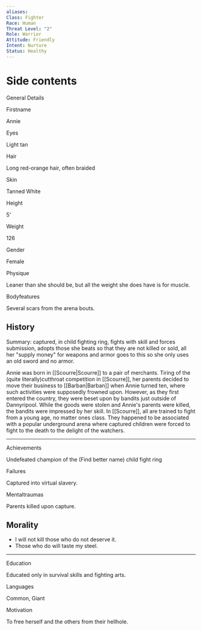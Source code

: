 ```yaml
---
aliases: 
Class: Fighter
Race: Human
Threat Level: "2"
Role: Warrior
Attitude: Friendly
Intent: Nurture
Status: Healthy
---
```


# Side contents
General Details

Firstname

Annie

Eyes

Light tan

Hair

Long red-orange hair, often braided

Skin

Tanned White

Height

5'

Weight

126

Gender

Female

Physique

Leaner than she should be, but all the weight she does have is for muscle.

Bodyfeatures

Several scars from the arena bouts.

## History

Summary: captured, in child fighting ring, fights with skill and forces submission, adopts those she beats so that they are not killed or sold, all her "supply money" for weapons and armor goes to this so she only uses an old sword and no armor.

Annie was born in [[Scourre|Scourre]] to a pair of merchants. Tiring of the (quite literally)cutthroat competition in [[Scourre]], her parents decided to move their business to [[Barban|Barban]] when Annie turned ten, where such activities were supposedly frowned upon. However, as they first entered the country, they were beset upon by bandits just outside of Dannyripool. While the goods were stolen and Annie's parents were killed, the bandits were impressed by her skill. In [[Scourre]], all are trained to fight from a young age, no matter ones class. They happened to be associated with a popular underground arena where captured children were forced to fight to the death to the delight of the watchers.

* * *

Achievements

Undefeated champion of the (Find better name) child fight ring

Failures

Captured into virtual slavery.

Mentaltraumas

Parents killed upon capture.

## Morality

*   I will not kill those who do not deserve it.
*   Those who do will taste my steel.

* * *

Education

Educated only in survival skills and fighting arts.

Languages

Common, Giant

Motivation

To free herself and the others from their hellhole.